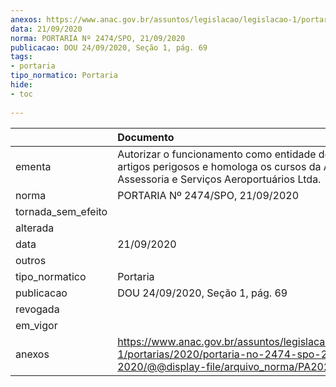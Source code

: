 ```yaml
---
anexos: https://www.anac.gov.br/assuntos/legislacao/legislacao-1/portarias/2020/portaria-no-2474-spo-21-09-2020/@@display-file/arquivo_norma/PA2020-2474.pdf
data: 21/09/2020
norma: PORTARIA Nº 2474/SPO, 21/09/2020
publicacao: DOU 24/09/2020, Seção 1, pág. 69
tags:
- portaria
tipo_normatico: Portaria
hide: 
- toc 
 
---
```


|                    | Documento                                                                                                                                            |
|:-------------------|:-----------------------------------------------------------------------------------------------------------------------------------------------------|
| ementa             | Autorizar o funcionamento como entidade de ensino de artigos perigosos e homologa os cursos da APZI Assessoria e Serviços Aeroportuários Ltda.       |
| norma              | PORTARIA Nº 2474/SPO, 21/09/2020                                                                                                                     |
| tornada_sem_efeito |                                                                                                                                                      |
| alterada           |                                                                                                                                                      |
| data               | 21/09/2020                                                                                                                                           |
| outros             |                                                                                                                                                      |
| tipo_normatico     | Portaria                                                                                                                                             |
| publicacao         | DOU 24/09/2020, Seção 1, pág. 69                                                                                                                     |
| revogada           |                                                                                                                                                      |
| em_vigor           |                                                                                                                                                      |
| anexos             | https://www.anac.gov.br/assuntos/legislacao/legislacao-1/portarias/2020/portaria-no-2474-spo-21-09-2020/@@display-file/arquivo_norma/PA2020-2474.pdf |